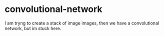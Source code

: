 # convolutional-network
I am tryng to create a stack of image images, then we have a convolutional network, but im stuck here.
